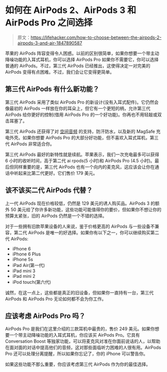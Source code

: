 # 如何在 AirPods 2、AirPods 3 和 AirPods Pro 之间选择

> 原文：<https://lifehacker.com/how-to-choose-between-the-airpods-2-airpods-3-and-air-1847890587>

苹果的 AirPods 阵容变得令人困惑。以前的区别很简单，如果你想要一个带主动降噪功能的入耳式耳机，你可以选择 AirPods Pro 如果你不需要它，你可以选择普通的 AirPods。不过，第三代 AirPods 已经推出，这使得决定一对完美的 AirPods 变得有点困难。不过，我们会让它变得更简单。



## **第三代** AirPods 有什么新功能？

第三代 AirPods 采用了类似 AirPods Pro 的新设计(没有入耳式配件)。它仍然会像最初的 AirPods 一样放在你的耳朵上，但它有一个更短的柄，允许第三代 AirPods 给你更好的控制(借用 AirPods Pro 的一个好功能)。你再也不用轻敲或双击耳塞了。

第三代 AirPods 还获得了对 [空间音频](https://lifehacker.com/how-to-enable-spatial-audio-in-apple-music-1847428332) 的支持，防汗防水，以及新的 MagSafe 充电外壳。如果你想要 AirPods Pro 的大部分好功能，但不喜欢入耳式耳机，第三代 AirPods 非常适合你。

第三代 AirPods 最好的新特性就是续航。苹果表示，我们一次充电最多可以获得 6 小时的收听时间，高于第二代 ai rpods(5 小时)和 AirPods Pro (4.5 小时)。最后但同样重要的是，第三代 AirPods 也有一个向内的麦克风，这应该会让你在通话中听起来比第二代更好。它们售价 179 美元。

## 该不该买**二代** AirPods 代替？

上一代 AirPods 现在价格较低，仍然是 129 美元的诱人购买品。AirPods 3 的额外 50 美元给了你许多新功能，这些功能可能值得你的要价，但如果你不想让你的预算太紧张，旧的 AirPods 仍然是一个不错的选择。

对于一些拥有旧款苹果设备的人来说，鉴于价格更高的 AirPods 与一些设备不兼容，第二代 AirPods 是唯一的好选择。如果你有以下之一，你可以继续购买第二代 AirPods:

*   iPhone 6
*   iPhone 6 Plus
*   iPhone 5s
*   iPad Air(第一代)
*   iPad mini 3
*   iPad mini 2
*   iPod touch(第六代)

诚然，在这一点上，这些都是真正的旧设备，但如果你一直持有一台，第三代 AirPods 和 AirPods Pro 无论如何都不会为你工作。

## 应该考虑 AirPods Pro 吗？

AirPods Pro 是我们在这里介绍的三款耳机中最贵的，售价 249 美元。如果你想要一个带主动降噪功能的入耳式耳机，你应该买 AirPods Pro。它具有 Conversation Boost 等独家功能，可以将麦克风对准在你面前说话的人，以帮助在面对面的对话中提高他们的音频，这对那些面临听力困难的人很有用。AirPods Pro 还可以处理分离提醒，所以如果你忘记了，你的 iPhone 可以警告你。

如果这些功能不那么重要，你应该考虑第三代 AirPods 作为你的最佳选择。